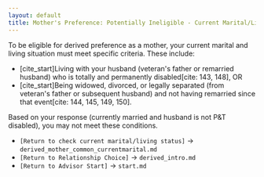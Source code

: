 ```yaml
---
layout: default
title: Mother's Preference: Potentially Ineligible - Current Marital/Living Status
---
```


To be eligible for derived preference as a mother, your current marital and living situation must meet specific criteria. These include:
* [cite_start]Living with your husband (veteran's father or remarried husband) who is totally and permanently disabled[cite: 143, 148], OR
* [cite_start]Being widowed, divorced, or legally separated (from veteran's father or subsequent husband) and not having remarried since that event[cite: 144, 145, 149, 150].

Based on your response (currently married and husband is not P&T disabled), you may not meet these conditions.

* `[Return to check current marital/living status]` -> `derived_mother_common_currentmarital.md`
* `[Return to Relationship Choice]` -> `derived_intro.md`
* `[Return to Advisor Start]` -> `start.md`
